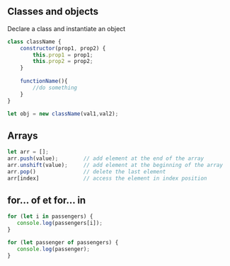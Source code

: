 ## Classes and objects
Declare a class and instantiate an object
```javascript
class className {
    constructor(prop1, prop2) {
        this.prop1 = prop1;
        this.prop2 = prop2;
    }
    
    functionName(){
        //do something
    }
}

let obj = new className(val1,val2);
```

## Arrays
```javascript
let arr = [];
arr.push(value);        // add element at the end of the array
arr.unshift(value);     // add element at the beginning of the array
arr.pop()               // delete the last element
arr[index]              // access the element in index position
```

## for… of et for… in
```javascript
for (let i in passengers) {
   console.log(passengers[i]);
}

for (let passenger of passengers) {
   console.log(passenger);
}
```
